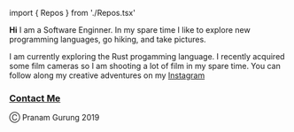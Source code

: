 import { Repos } from './Repos.tsx'

**Hi** I am a Software Enginner. In my spare time I like to explore new programming languages, go hiking, and take pictures.

I am currently exploring the Rust progamming language. I recently acquired some film cameras so I am shooting a lot of film in my spare time. You can follow along my creative adventures on my [Instagram](https://www.instagram.com/pranamgurung/)

### [Contact Me](mailto:hellopranam@gmail.com)

Ⓒ  Pranam Gurung 2019
